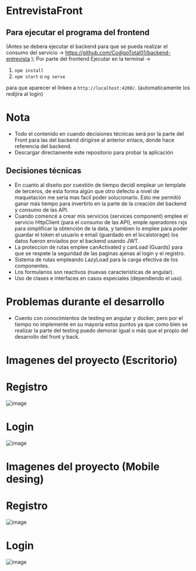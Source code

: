 # EntrevistaFront

## Para ejecutar el programa del frontend
(Antes se debera ejecutar el backend para que se pueda realizar el consumo del servicio → https://github.com/CodigoTotal01/backend-entrevista ); Por parte del frontend
Ejecutar en la terminal → 

1. `npm install`
2. `npm start` o `ng serve` 

para que aparecer el linkeo a  `http://localhost:4200/`. (automaticamente los redijira al login)

# Nota
* Todo el contenido en cuando decisiones técnicas será por la parte del Front para las del backend dirigirse al anterior enlace, donde hace referencia del backend.
* Descargar directamente este repositorio para probar la aplicación

## Decisiones técnicas
* En cuanto al diseño por cuestión de tiempo decidí emplear un template de terceros, de esta forma algún que otro defecto a nivel de maquetación me seria mas facil poder solucionarlo. Esto me permitió ganar más tiempo para invertirlo en la parte de la creación del backend y consumo de las API.
* Cuando comencé a crear mis servicios (services component) emplee el servicio HttpClient (para el consumo de las API), emple operadores rxjs para simplificar la obtención de la data, y tambien lo emplee para poder guardar el token el usuario e email (guardado en el localstorage) los datos fueron enviados por el backend usando JWT. 
* La proteccion de rutas emplee canActivated y canLoad (Guards) para que se respete la seguridad de las paginas ajenas al login y el registro.
* Sistema de rutas empleando LazyLoad para la carga efectiva de los componentes. 
* Los formularios son reactivos (nuevas características de angular).
* Uso de clases e interfaces en casos especiales (dependiendo el uso).

# Problemas durante el desarrollo
* Cuento con conocimientos de testing en angular y docker, pero por el tiempo no implemente en su mayoría estos puntos ya que como bien se realizar la parte del testing puedo demorar igual o más que el propio del desarrollo del front y back.


# Imagenes del proyecto (Escritorio)
# Registro
![image](https://user-images.githubusercontent.com/85316618/215914846-5adaa51b-dbfa-4839-a2e0-f3e84da6b836.png)
# Login
![image](https://user-images.githubusercontent.com/85316618/215914890-97934ca8-c904-4071-8900-7e59832466fb.png)

# Imagenes del proyecto (Mobile desing)

# Registro
![image](https://user-images.githubusercontent.com/85316618/215915302-4decec39-d3ce-4b0d-a9bd-75578083e192.png)
# Login
![image](https://user-images.githubusercontent.com/85316618/215915319-3734d1ed-4be3-4ec4-86c9-22991dd39827.png)







